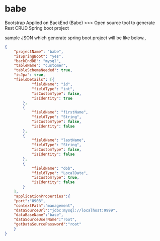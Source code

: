 # babe
Bootstrap Applied on BackEnd (Babe) >>> Open source tool to generate Rest CRUD Spring boot project 

sample JSON which generate spring boot project will be like below.,
```json
{
	"projectName": "babe",
	"isSpringBoot": "yes",
	"backEndDB": "mysql",
	"tableName": "customer",
	"tableSchemaNeeded": true,
	"isJpa": true,
	"fieldDetails": [{
			"fieldName": "id",
			"fieldType": "int",
			"isCustomType": false,
			"isIdentity": true
		},
		{
			"fieldName": "firstName",
			"fieldType": "String",
			"isCustomType": false,
			"isIdentity": false
		},
		{
			"fieldName": "lastName",
			"fieldType": "String",
			"isCustomType": false,
			"isIdentity": false
		},
		{
			"fieldName": "dob",
			"fieldType": "LocalDate",
			"isCustomType": true,
			"isIdentity": false
		}
	],
	"applicationProperties":{
	"port":"8908",
	"contextPath":"management",
	"dataSourceUrl":"jdbc:mysql://localhost:9999",
	"dataBaseName":"base",
	"dataSourceUserName":"root",
	"getDataSourcePassword":"root"
	}
}
